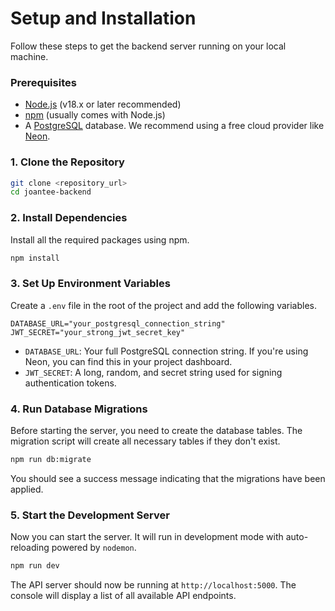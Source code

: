 # Setup and Installation

Follow these steps to get the backend server running on your local machine.

### Prerequisites

- [Node.js](https://nodejs.org/) (v18.x or later recommended)
- [npm](https://www.npmjs.com/) (usually comes with Node.js)
- A [PostgreSQL](https://www.postgresql.org/) database. We recommend using a free cloud provider like [Neon](https://neon.tech/).

### 1. Clone the Repository

```bash
git clone <repository_url>
cd joantee-backend
```

### 2. Install Dependencies

Install all the required packages using npm.

```bash
npm install
```

### 3. Set Up Environment Variables

Create a `.env` file in the root of the project and add the following variables.

```env
DATABASE_URL="your_postgresql_connection_string"
JWT_SECRET="your_strong_jwt_secret_key"
```

- `DATABASE_URL`: Your full PostgreSQL connection string. If you're using Neon, you can find this in your project dashboard.
- `JWT_SECRET`: A long, random, and secret string used for signing authentication tokens.

### 4. Run Database Migrations

Before starting the server, you need to create the database tables. The migration script will create all necessary tables if they don't exist.

```bash
npm run db:migrate
```

You should see a success message indicating that the migrations have been applied.

### 5. Start the Development Server

Now you can start the server. It will run in development mode with auto-reloading powered by `nodemon`.

```bash
npm run dev
```

The API server should now be running at `http://localhost:5000`. The console will display a list of all available API endpoints.
